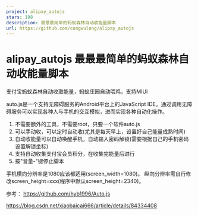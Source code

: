 ```yaml
---
project: alipay_autojs
stars: 198
description: 最最最简单的蚂蚁森林自动收能量脚本
url: https://github.com/congwulong/alipay_autojs
---
```


alipay\_autojs 最最最简单的蚂蚁森林自动收能量脚本
================================

支付宝蚂蚁森林自动收取能量，蚂蚁庄园自动喂鸡，支持MIUI

auto.js是一个支持无障碍服务的Android平台上的JavaScript IDE。通过调用无障碍服务可以实现各种人与手机的交互模拟，进而实现各种自动化操作。

1.  不需要额外的工具，不需要root，只要一个软件auto.js
2.  可以手动收，可以定时自动收(尤其是每天早上，设置好自己能量成熟时间)
3.  自动收能量可以自动唤醒手机，自动输入密码解锁(需要根据自己的手机密码设置解锁坐标)
4.  支持自动收集支付宝会员积分，在收集完能量后进行
5.  按"音量-"键停止脚本

手机横向分辨率是1080应该都适用(screen\_width=1080)。 纵向分辨率需自行修改screen\_height=xxx(程序中默认screen\_height=2340)。

参考： https://github.com/hyb1996/Auto.js

https://blog.csdn.net/xiaobaicai666/article/details/84334408
